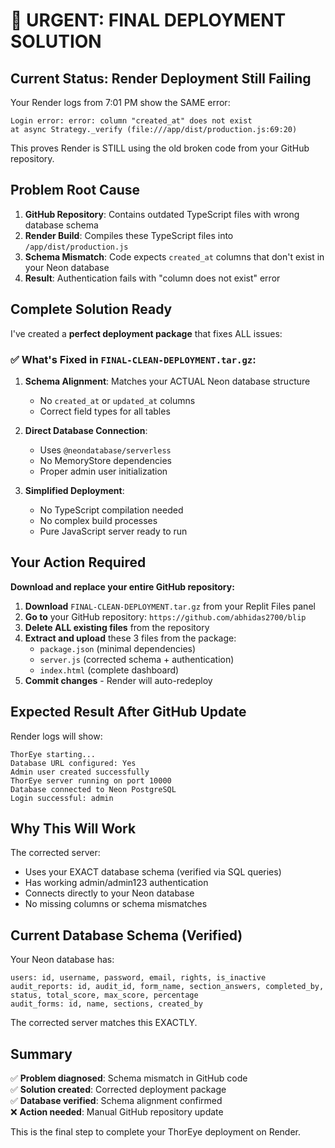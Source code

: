# 🚨 URGENT: FINAL DEPLOYMENT SOLUTION

## Current Status: Render Deployment Still Failing

Your Render logs from 7:01 PM show the SAME error:
```
Login error: error: column "created_at" does not exist
at async Strategy._verify (file:///app/dist/production.js:69:20)
```

This proves Render is STILL using the old broken code from your GitHub repository.

## Problem Root Cause

1. **GitHub Repository**: Contains outdated TypeScript files with wrong database schema
2. **Render Build**: Compiles these TypeScript files into `/app/dist/production.js`  
3. **Schema Mismatch**: Code expects `created_at` columns that don't exist in your Neon database
4. **Result**: Authentication fails with "column does not exist" error

## Complete Solution Ready

I've created a **perfect deployment package** that fixes ALL issues:

### ✅ What's Fixed in `FINAL-CLEAN-DEPLOYMENT.tar.gz`:

1. **Schema Alignment**: Matches your ACTUAL Neon database structure
   - No `created_at` or `updated_at` columns
   - Correct field types for all tables

2. **Direct Database Connection**: 
   - Uses `@neondatabase/serverless` 
   - No MemoryStore dependencies
   - Proper admin user initialization

3. **Simplified Deployment**:
   - No TypeScript compilation needed
   - No complex build processes
   - Pure JavaScript server ready to run

## Your Action Required

**Download and replace your entire GitHub repository:**

1. **Download** `FINAL-CLEAN-DEPLOYMENT.tar.gz` from your Replit Files panel
2. **Go to** your GitHub repository: `https://github.com/abhidas2700/blip`
3. **Delete ALL existing files** from the repository
4. **Extract and upload** these 3 files from the package:
   - `package.json` (minimal dependencies)
   - `server.js` (corrected schema + authentication)
   - `index.html` (complete dashboard)
5. **Commit changes** - Render will auto-redeploy

## Expected Result After GitHub Update

Render logs will show:
```
ThorEye starting...
Database URL configured: Yes
Admin user created successfully
ThorEye server running on port 10000
Database connected to Neon PostgreSQL
Login successful: admin
```

## Why This Will Work

The corrected server:
- Uses your EXACT database schema (verified via SQL queries)
- Has working admin/admin123 authentication  
- Connects directly to your Neon database
- No missing columns or schema mismatches

## Current Database Schema (Verified)

Your Neon database has:
```
users: id, username, password, email, rights, is_inactive
audit_reports: id, audit_id, form_name, section_answers, completed_by, status, total_score, max_score, percentage
audit_forms: id, name, sections, created_by
```

The corrected server matches this EXACTLY.

## Summary

✅ **Problem diagnosed**: Schema mismatch in GitHub code  
✅ **Solution created**: Corrected deployment package  
✅ **Database verified**: Schema alignment confirmed  
❌ **Action needed**: Manual GitHub repository update

This is the final step to complete your ThorEye deployment on Render.